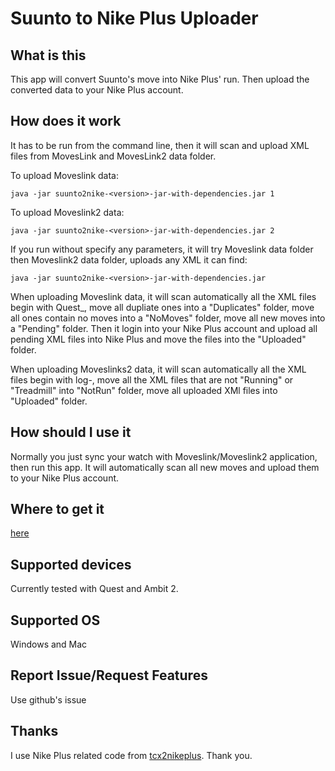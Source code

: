Suunto to Nike Plus Uploader
===========================


What is this
------------

This app will convert Suunto's move into Nike Plus' run. Then upload the converted data to your Nike Plus account.

How does it work
------------

It has to be run from the command line, then it will scan and upload XML files from MovesLink and MovesLink2 data folder.

To upload Moveslink data:

    java -jar suunto2nike-<version>-jar-with-dependencies.jar 1

To upload Moveslink2 data:

    java -jar suunto2nike-<version>-jar-with-dependencies.jar 2

If you run without specify any parameters, it will try Moveslink data folder then Moveslink2 data folder, uploads any XML it can find:

    java -jar suunto2nike-<version>-jar-with-dependencies.jar

When uploading Moveslink data, it will scan automatically all the XML files begin with Quest_, move all dupliate ones into a "Duplicates" folder, move all ones contain no moves into a "NoMoves" folder, move all new moves into a "Pending" folder. Then it login into your Nike Plus account and upload all pending XML files into Nike Plus and move the files into the "Uploaded" folder.

When uploading Moveslinks2 data, it will scan automatically all the XML files begin with log-, move all the XML files that are not "Running" or "Treadmill" into "NotRun" folder, move all uploaded XMl files into "Uploaded" folder.

How should I use it
-------------------

Normally you just sync your watch with Moveslink/Moveslink2 application, then run this app. It will automatically scan all new moves and upload them to your Nike Plus account.

Where to get it
---------------

[here](https://github.com/oldhu/suunto2nike/releases)

Supported devices
-----------------

Currently tested with Quest and Ambit 2.

Supported OS
------------

Windows and Mac

Report Issue/Request Features
-----------------------------

Use github's issue

Thanks
------

I use Nike Plus related code from [tcx2nikeplus](https://github.com/angusws/tcx2nikeplus). Thank you.